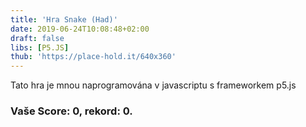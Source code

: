 ```yaml
---
title: 'Hra Snake (Had)'
date: 2019-06-24T10:08:48+02:00
draft: false
libs: [P5.JS]
thub: 'https://place-hold.it/640x360'
---
```


<p>Tato hra je mnou naprogramována v javascriptu s frameworkem p5.js</p>
<script src="sketch.js"></script> 
<h3>
  Vaše Score: <span id="score">0</span>, rekord: <span id="rekord">0</span>.
</h3>
